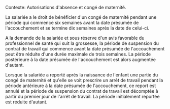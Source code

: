 Contexte: Autorisations d'absence et congé de maternité.

La salariée a le droit de bénéficier d'un congé de maternité pendant une période qui commence six semaines avant la date présumée de l'accouchement et se termine dix semaines après la date de celui-ci.

A la demande de la salariée et sous réserve d'un avis favorable du professionnel de santé qui suit la grossesse, la période de suspension du contrat de travail qui commence avant la date présumée de l'accouchement peut être réduite d'une durée maximale de trois semaines. La période postérieure à la date présumée de l'accouchement est alors augmentée d'autant.

Lorsque la salariée a reporté après la naissance de l'enfant une partie du congé de maternité et qu'elle se voit prescrire un arrêt de travail pendant la période antérieure à la date présumée de l'accouchement, ce report est annulé et la période de suspension du contrat de travail est décomptée à partir du premier jour de l'arrêt de travail. La période initialement reportée est réduite d'autant.